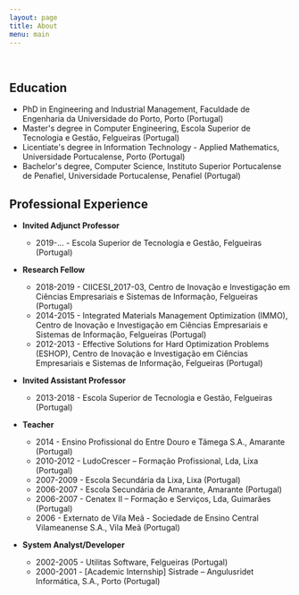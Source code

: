 ```yaml
---
layout: page
title: About
menu: main
---
```


&nbsp;

## Education

* PhD in Engineering and Industrial Management, Faculdade de Engenharia da Universidade do Porto, Porto (Portugal)
* Master's degree in Computer Engineering, Escola Superior de Tecnologia e Gestão, Felgueiras (Portugal)
* Licentiate's degree in Information Technology - Applied Mathematics, Universidade Portucalense, Porto (Portugal)
* Bachelor's degree, Computer Science, Instituto Superior Portucalense de Penafiel, Universidade Portucalense, Penafiel (Portugal)

## Professional Experience

* __Invited Adjunct Professor__
  * 2019-... - Escola Superior de Tecnologia e Gestão, Felgueiras (Portugal)

* __Research Fellow__
  * 2018-2019 - CIICESI_2017-03, Centro de Inovação e Investigação em Ciências Empresariais e Sistemas de Informação, Felgueiras (Portugal)
  * 2014-2015 - Integrated Materials Management Optimization (IMMO), Centro de Inovação e Investigação em Ciências Empresariais e Sistemas de Informação, Felgueiras (Portugal)
  * 2012-2013 - Effective Solutions for Hard Optimization Problems (ESHOP), Centro de Inovação e Investigação em Ciências Empresariais e Sistemas de Informação, Felgueiras (Portugal)

* __Invited Assistant Professor__
  * 2013-2018 - Escola Superior de Tecnologia e Gestão, Felgueiras (Portugal)

* __Teacher__
  * 2014 - Ensino Profissional do Entre Douro e Tâmega S.A., Amarante (Portugal)
  * 2010-2012 - LudoCrescer – Formação Profissional, Lda, Lixa (Portugal)
  * 2007-2009 - Escola Secundária da Lixa, Lixa (Portugal)
  * 2006-2007 - Escola Secundária de Amarante, Amarante (Portugal)
  * 2006-2007 - Cenatex II – Formação e Serviços, Lda, Guimarães (Portugal)
  * 2006 - Externato de Vila Meã - Sociedade de Ensino Central Vilameanense S.A., Vila Meã (Portugal)

* __System Analyst/Developer__
  * 2002-2005 - Utilitas Software, Felgueiras (Portugal)
  * 2000-2001 - [Academic Internship] Sistrade – Angulusridet Informática, S.A., Porto (Portugal)
